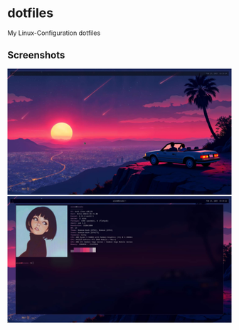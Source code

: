 # dotfiles
My Linux-Configuration dotfiles

## Screenshots

![Desktop Screenshot](images/desktop.jpg)
![Terminal Screenshot](images/terminal.jpg)
